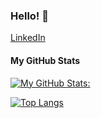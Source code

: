 ### Hello! 👋

<!--
**sophyawu09/sophyawu09** is a ✨ _special_ ✨ repository because its `README.md` (this file) appears on your GitHub profile.

Here are some ideas to get you started:

- 🔭 I’m currently working on ...
- 🌱 I’m currently learning ...
- 👯 I’m looking to collaborate on ...
- 🤔 I’m looking for help with ...
- 💬 Ask me about ...
- 📫 How to reach me: ...
- 😄 Pronouns: ...
- ⚡ Fun fact: ...
-->

[LinkedIn](https://www.linkedin.com/in/sophya-wu/)

#### My GitHub Stats
[![My GitHub Stats:](https://github-readme-stats-sophyawu09.vercel.app/api?username=sophyawu09&show_icons=true&theme=solarized-dark)](https://github.com/sophyawu09/github-readme-stats)

[![Top Langs](https://github-readme-stats-sophyawu09.vercel.app/api/top-langs/?username=sophyawu09)](https://github.com/sophyawu09/github-readme-stats)



